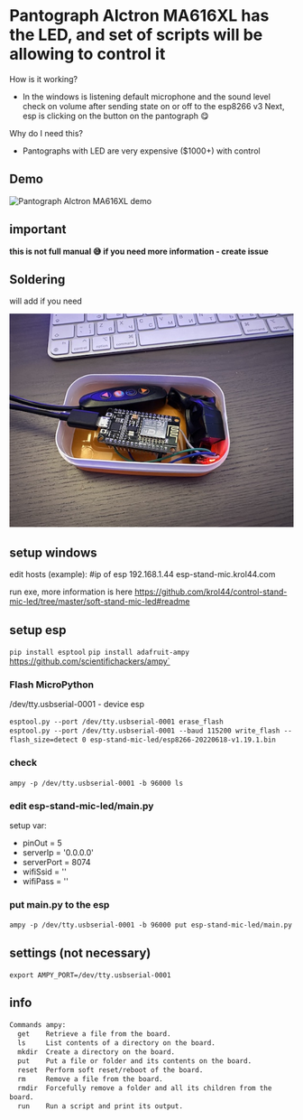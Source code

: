Pantograph Alctron MA616XL has the LED, and set of scripts will be allowing to control it
===
How is it working?
* In the windows is listening default microphone and the sound level check on volume after sending state on or off to the esp8266 v3
Next, esp is clicking on the button on the pantograph :yum:

Why do I need this?
* Pantographs with LED are very expensive ($1000+) with control

## Demo
![Pantograph Alctron MA616XL demo](https://github.com/krol44/control-stand-mic-led/blob/master/content/demo.gif?raw=true)

## important
**this is not full manual :sweat_smile: if you need more information - create issue**

## Soldering
will add if you need

![esp8266](https://github.com/krol44/control-stand-mic-led/blob/master/content/esp.jpg?raw=true)

## setup windows
edit hosts (example):
#ip of esp
192.168.1.44    esp-stand-mic.krol44.com

run exe, more information is here https://github.com/krol44/control-stand-mic-led/tree/master/soft-stand-mic-led#readme

## setup esp
`pip install esptool`
`pip install adafruit-ampy `https://github.com/scientifichackers/ampy`

### Flash MicroPython
/dev/tty.usbserial-0001 - device esp
```
esptool.py --port /dev/tty.usbserial-0001 erase_flash
esptool.py --port /dev/tty.usbserial-0001 --baud 115200 write_flash --flash_size=detect 0 esp-stand-mic-led/esp8266-20220618-v1.19.1.bin
```

### check
`ampy -p /dev/tty.usbserial-0001 -b 96000 ls`

### edit esp-stand-mic-led/main.py
setup var:
* pinOut = 5
* serverIp = '0.0.0.0'
* serverPort = 8074
* wifiSsid = ''
* wifiPass = ''

### put main.py to the esp
`ampy -p /dev/tty.usbserial-0001 -b 96000 put esp-stand-mic-led/main.py`

## settings (not necessary)
`export AMPY_PORT=/dev/tty.usbserial-0001`

## info
```
Commands ampy:
  get    Retrieve a file from the board.
  ls     List contents of a directory on the board.
  mkdir  Create a directory on the board.
  put    Put a file or folder and its contents on the board.
  reset  Perform soft reset/reboot of the board.
  rm     Remove a file from the board.
  rmdir  Forcefully remove a folder and all its children from the board.
  run    Run a script and print its output.
```

